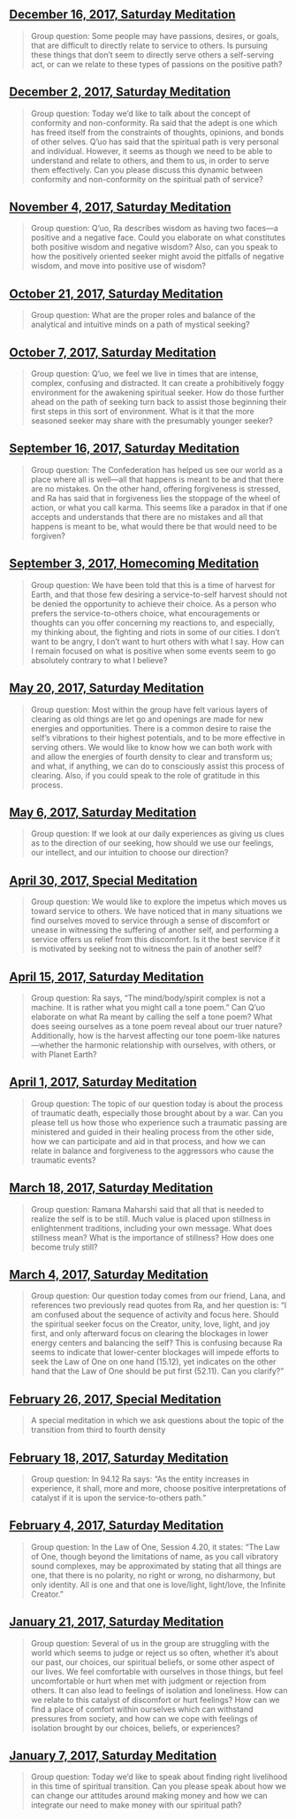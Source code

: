 ## [December 16, 2017, Saturday Meditation](en/2017/2017_1216)


> Group question: Some people may have passions, desires, or goals, that are difficult to directly relate to service to others. Is pursuing these things that don’t seem to directly serve others a self-serving act, or can we relate to these types of passions on the positive path?

[<i class="fas fa-file-pdf"></i>](http://llresearch.org/transcripts/issues/2017/2017_1216.pdf) [<i class="fas fa-external-link-alt"></i>](http://llresearch.org/transcripts/issues/2017/2017_1216.aspx)
 

## [December 2, 2017, Saturday Meditation](en/2017/2017_1202)


> Group question: Today we’d like to talk about the concept of conformity and non-conformity. Ra said that the adept is one which has freed itself from the constraints of thoughts, opinions, and bonds of other selves. Q’uo has said that the spiritual path is very personal and individual. However, it seems as though we need to be able to understand and relate to others, and them to us, in order to serve them effectively. Can you please discuss this dynamic between conformity and non-conformity on the spiritual path of service?

[<i class="fas fa-file-pdf"></i>](http://llresearch.org/transcripts/issues/2017/2017_1202.pdf) [<i class="fas fa-external-link-alt"></i>](http://llresearch.org/transcripts/issues/2017/2017_1202.aspx)
 

## [November 4, 2017, Saturday Meditation](en/2017/2017_1104)


> Group question: Q’uo, Ra describes wisdom as having two faces—a positive and a negative face. Could you elaborate on what constitutes both positive wisdom and negative wisdom? Also, can you speak to how the positively oriented seeker might avoid the pitfalls of negative wisdom, and move into positive use of wisdom?

[<i class="fas fa-file-pdf"></i>](http://llresearch.org/transcripts/issues/2017/2017_1104.pdf) [<i class="fas fa-external-link-alt"></i>](http://llresearch.org/transcripts/issues/2017/2017_1104.aspx)
 

## [October 21, 2017, Saturday Meditation](en/2017/2017_1021)


> Group question: What are the proper roles and balance of the analytical and intuitive minds on a path of mystical seeking?

[<i class="fas fa-file-pdf"></i>](http://llresearch.org/transcripts/issues/2017/2017_1021.pdf) [<i class="fas fa-external-link-alt"></i>](http://llresearch.org/transcripts/issues/2017/2017_1021.aspx)
 

## [October 7, 2017, Saturday Meditation](en/2017/2017_1007)


> Group question: Q’uo, we feel we live in times that are intense, complex, confusing and distracted. It can create a prohibitively foggy environment for the awakening spiritual seeker. How do those further ahead on the path of seeking turn back to assist those beginning their first steps in this sort of environment. What is it that the more seasoned seeker may share with the presumably younger seeker?

[<i class="fas fa-file-pdf"></i>](http://llresearch.org/transcripts/issues/2017/2017_1007.pdf) [<i class="fas fa-external-link-alt"></i>](http://llresearch.org/transcripts/issues/2017/2017_1007.aspx)
 

## [September 16, 2017, Saturday Meditation](en/2017/2017_0916)


> Group question: The Confederation has helped us see our world as a place where all is well—all that happens is meant to be and that there are no mistakes. On the other hand, offering forgiveness is stressed, and Ra has said that in forgiveness lies the stoppage of the wheel of action, or what you call karma. This seems like a paradox in that if one accepts and understands that there are no mistakes and all that happens is meant to be, what would there be that would need to be forgiven?

[<i class="fas fa-file-pdf"></i>](http://llresearch.org/transcripts/issues/2017/2017_0916.pdf) [<i class="fas fa-external-link-alt"></i>](http://llresearch.org/transcripts/issues/2017/2017_0916.aspx)
 

## [September 3, 2017, Homecoming Meditation](en/2017/2017_0903)


> Group question: We have been told that this is a time of harvest for Earth, and that those few desiring a service-to-self harvest should not be denied the opportunity to achieve their choice. As a person who prefers the service-to-others choice, what encouragements or thoughts can you offer concerning my reactions to, and especially, my thinking about, the fighting and riots in some of our cities. I don’t want to be angry, I don’t want to hurt others with what I say. How can I remain focused on what is positive when some events seem to go absolutely contrary to what I believe?

[<i class="fas fa-file-pdf"></i>](http://llresearch.org/transcripts/issues/2017/2017_0903.pdf) [<i class="fas fa-external-link-alt"></i>](http://llresearch.org/transcripts/issues/2017/2017_0903.aspx)
 

## [May 20, 2017, Saturday Meditation](en/2017/2017_0520)


> Group question: Most within the group have felt various layers of clearing as old things are let go and openings are made for new energies and opportunities. There is a common desire to raise the self’s vibrations to their highest potentials, and to be more effective in serving others. We would like to know how we can both work with and allow the energies of fourth density to clear and transform us; and what, if anything, we can do to consciously assist this process of clearing. Also, if you could speak to the role of gratitude in this process.

[<i class="fas fa-file-pdf"></i>](http://llresearch.org/transcripts/issues/2017/2017_0520.pdf) [<i class="fas fa-external-link-alt"></i>](http://llresearch.org/transcripts/issues/2017/2017_0520.aspx)
 

## [May 6, 2017, Saturday Meditation](en/2017/2017_0506)


> Group question: If we look at our daily experiences as giving us clues as to the direction of our seeking, how should we use our feelings, our intellect, and our intuition to choose our direction?

[<i class="fas fa-file-pdf"></i>](http://llresearch.org/transcripts/issues/2017/2017_0506.pdf) [<i class="fas fa-external-link-alt"></i>](http://llresearch.org/transcripts/issues/2017/2017_0506.aspx)
 

## [April 30, 2017, Special Meditation](en/2017/2017_0430)


> Group question: We would like to explore the impetus which moves us toward service to others. We have noticed that in many situations we find ourselves moved to service through a sense of discomfort or unease in witnessing the suffering of another self, and performing a service offers us relief from this discomfort. Is it the best service if it is motivated by seeking not to witness the pain of another self?

[<i class="fas fa-file-pdf"></i>](http://llresearch.org/transcripts/issues/2017/2017_0430.pdf) [<i class="fas fa-external-link-alt"></i>](http://llresearch.org/transcripts/issues/2017/2017_0430.aspx)
 

## [April 15, 2017, Saturday Meditation](en/2017/2017_0415)


> Group question: Ra says, “The mind/body/spirit complex is not a machine. It is rather what you might call a tone poem.” Can Q’uo elaborate on what Ra meant by calling the self a tone poem? What does seeing ourselves as a tone poem reveal about our truer nature? Additionally, how is the harvest affecting our tone poem-like natures—whether the harmonic relationship with ourselves, with others, or with Planet Earth?

[<i class="fas fa-file-pdf"></i>](http://llresearch.org/transcripts/issues/2017/2017_0415.pdf) [<i class="fas fa-external-link-alt"></i>](http://llresearch.org/transcripts/issues/2017/2017_0415.aspx)
 

## [April 1, 2017, Saturday Meditation](en/2017/2017_0401)


> Group question: The topic of our question today is about the process of traumatic death, especially those brought about by a war. Can you please tell us how those who experience such a traumatic passing are ministered and guided in their healing process from the other side, how we can participate and aid in that process, and how we can relate in balance and forgiveness to the aggressors who cause the traumatic events?

[<i class="fas fa-file-pdf"></i>](http://llresearch.org/transcripts/issues/2017/2017_0401.pdf) [<i class="fas fa-external-link-alt"></i>](http://llresearch.org/transcripts/issues/2017/2017_0401.aspx)
 

## [March 18, 2017, Saturday Meditation](en/2017/2017_0318)


> Group question: Ramana Maharshi said that all that is needed to realize the self is to be still. Much value is placed upon stillness in enlightenment traditions, including your own message. What does stillness mean? What is the importance of stillness? How does one become truly still?

[<i class="fas fa-file-pdf"></i>](http://llresearch.org/transcripts/issues/2017/2017_0318.pdf) [<i class="fas fa-external-link-alt"></i>](http://llresearch.org/transcripts/issues/2017/2017_0318.aspx)
 

## [March 4, 2017, Saturday Meditation](en/2017/2017_0304)


> Group question: Our question today comes from our friend, Lana, and references two previously read quotes from Ra, and her question is: “I am confused about the sequence of activity and focus here.  Should the spiritual seeker focus on the Creator, unity, love, light, and joy first, and only afterward focus on clearing the blockages in lower energy centers and balancing the self? This is confusing because Ra seems to indicate that lower-center blockages will impede efforts to seek the Law of One on one hand (15.12), yet indicates on the other hand that the Law of One should be put first (52.11). Can you clarify?”

[<i class="fas fa-file-pdf"></i>](http://llresearch.org/transcripts/issues/2017/2017_0304.pdf) [<i class="fas fa-external-link-alt"></i>](http://llresearch.org/transcripts/issues/2017/2017_0304.aspx)
 

## [February 26, 2017, Special Meditation](en/2017/2017_0226)


> A special meditation in which we ask questions about the topic of the transition from third to fourth density

[<i class="fas fa-file-pdf"></i>](http://llresearch.org/transcripts/issues/2017/2017_0226.pdf) [<i class="fas fa-external-link-alt"></i>](http://llresearch.org/transcripts/issues/2017/2017_0226.aspx)
 

## [February 18, 2017, Saturday Meditation](en/2017/2017_0218)


> Group question: In 94.12 Ra says: “As the entity increases in experience, it shall, more and more, choose positive interpretations of catalyst if it is upon the service-to-others path.”

[<i class="fas fa-file-pdf"></i>](http://llresearch.org/transcripts/issues/2017/2017_0218.pdf) [<i class="fas fa-external-link-alt"></i>](http://llresearch.org/transcripts/issues/2017/2017_0218.aspx)
 

## [February 4, 2017, Saturday Meditation](en/2017/2017_0204)


> Group question: In the Law of One, Session 4.20, it states: “The Law of One, though beyond the limitations of name, as you call vibratory sound complexes, may be approximated by stating that all things are one, that there is no polarity, no right or wrong, no disharmony, but only identity. All is one and that one is love/light, light/love, the Infinite Creator.”

[<i class="fas fa-file-pdf"></i>](http://llresearch.org/transcripts/issues/2017/2017_0204.pdf) [<i class="fas fa-external-link-alt"></i>](http://llresearch.org/transcripts/issues/2017/2017_0204.aspx)
 

## [January 21, 2017, Saturday Meditation](en/2017/2017_0121)


> Group question: Several of us in the group are struggling with the world which seems to judge or reject us so often, whether it’s about our past, our choices, our spiritual beliefs, or some other aspect of our lives. We feel comfortable with ourselves in those things, but feel uncomfortable or hurt when met with judgment or rejection from others. It can also lead to feelings of isolation and loneliness. How can we relate to this catalyst of discomfort or hurt feelings? How can we find a place of comfort within ourselves which can withstand pressures from society, and how can we cope with feelings of isolation brought by our choices, beliefs, or experiences?

[<i class="fas fa-file-pdf"></i>](http://llresearch.org/transcripts/issues/2017/2017_0121.pdf) [<i class="fas fa-external-link-alt"></i>](http://llresearch.org/transcripts/issues/2017/2017_0121.aspx)
 

## [January 7, 2017, Saturday Meditation](en/2017/2017_0107)


> Group question: Today we’d like to speak about finding right livelihood in this time of spiritual transition. Can you please speak about how we can change our attitudes around making money and how we can integrate our need to make money with our spiritual path?

[<i class="fas fa-file-pdf"></i>](http://llresearch.org/transcripts/issues/2017/2017_0107.pdf) [<i class="fas fa-external-link-alt"></i>](http://llresearch.org/transcripts/issues/2017/2017_0107.aspx)
 
